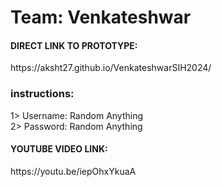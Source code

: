 # Team: Venkateshwar<br>
<h4>DIRECT LINK TO PROTOTYPE:</h4>https://aksht27.github.io/VenkateshwarSIH2024/<br>
<h3>instructions:</h3>
1> Username: Random Anything<br>
2> Password: Random Anything<br>

<h4>YOUTUBE VIDEO LINK:</h4>https://youtu.be/iepOhxYkuaA
